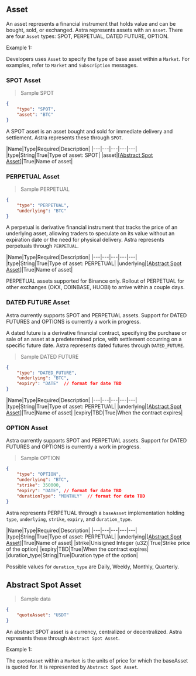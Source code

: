 ## Asset

An asset represents a financial instrument that holds value and can be bought, sold, or exchanged. Astra represents assets with an `Asset`. There are four `Asset` types: SPOT, PERPETUAL, DATED FUTURE, OPTION.

<!-- Currently, Astra provides support for SPOT and PERPETUALS. -->

Example 1: 

Developers uses `Asset` to specify the type of base asset within a `Market`. For examples, refer to `Market` and `Subscription` messages. 

### SPOT Asset

> Sample SPOT

```json
{
    "type": "SPOT",
    "asset": "BTC"
}
```

A SPOT asset is an asset bought and sold for immediate delivery and settlement. Astra represents these through `SPOT`. 

<!-- Example 1:

Developers uses `SPOT`, a type of `Asset`, to specify the type of base asset within a `Market`. For examples, refer to `Market` and `Subscription` messages.  -->


|Name|Type|Required|Description|
|---|---|---|---|---|
|type|String|True|Type of asset: SPOT|
|asset|[[Abstract Spot Asset](#abstract-spot-asset)]|True|Name of asset|

### PERPETUAL Asset

> Sample PERPETUAL

```json
{
    "type": "PERPETUAL",
    "underlying": "BTC"
}
```

A perpetual is derivative financial instrument that tracks the price of an underlying asset, allowing traders to speculate on its value without an expiration date or the need for physical delivery. Astra represents perpetuals through `PERPETUAL`.

|Name|Type|Required|Description|
|---|---|---|---|---|
|type|String|True|Type of asset: PERPETUAL|
|underlying|[[Abstract Spot Asset](#abstract-spot-asset)]|True|Name of asset|

<aside class="notice">
PERPETUAL assets supported for Binance only. Rollout of PERPETUAL for other exchanges (OKX, COINBASE, HUOBI) to arrive within a couple days.
</aside>

### DATED FUTURE Asset

<aside class="notice">
Astra currently supports SPOT and PERPETUAL assets. Support for DATED FUTURES and OPTIONS is currently a work in progress.
</aside>

A dated future is a derivative financial contract, specifying the purchase or sale of an asset at a predetermined price, with settlement occurring on a specific future date. Astra represents dated futures through `DATED_FUTURE`.

> Sample DATED FUTURE

```json
{
    "type": "DATED_FUTURE",
    "underlying": "BTC",
    "expiry": "DATE"  // format for date TBD
}
```

|Name|Type|Required|Description|
|---|---|---|---|---|
|type|String|True|Type of asset: PERPETUAL|
|underlying|[[Abstract Spot Asset](#abstract-spot-asset)]|True|Name of asset|
|expiry|TBD|True|When the contract expires|

### OPTION Asset

<aside class="notice">
Astra currently supports SPOT and PERPETUAL assets. Support for DATED FUTURES and OPTIONS is currently a work in progress.
</aside>


> Sample OPTION

```json
{
    "type": "OPTION",
    "underlying": "BTC",
    "strike": 350000,
    "expiry": "DATE", // format for date TBD
    "durationType": "MONTHLY"  // format for date TBD
}
```

Astra represents PERPETUAL through a `baseAsset` implementation holding `type`, `underlying`, `strike`, `expiry`, and `duration_type`.


|Name|Type|Required|Description|
|---|---|---|---|---|
|type|String|True|Type of asset: PERPETUAL|
|underlying|[[Abstract Spot Asset](#abstract-spot-asset)]|True|Name of asset|
|strike|Unisigned Integer (u32)|True|Strike price of the option|
|expiry|TBD|True|When the contract expires|
|duration_type|String|True|Duration type of the option|

<aside class="notice">
Possible values for <code>duration_type</code> are Daily, Weekly, Monthly, Quarterly.
</aside>


## Abstract Spot Asset

> Sample data

```json
{
    "quoteAsset": "USDT"
}
```

An abstract SPOT asset is a currency, centralized or decentralized. Astra represents these through `Abstract Spot Asset`.

Example 1: 

The `quoteAsset` within a `Market` is the units of price for which the baseAsset is quoted for. It is represented by `Abstract Spot Asset`.
